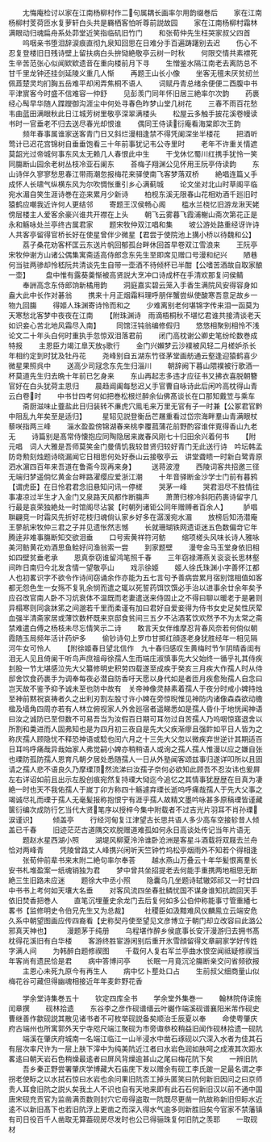 <!-- { "loadSidebar": true } -->
　　尢悔庵检讨以家在江南杨柳村作二句属耦长画率尔用韵缀巻后
　　家在江南杨柳村芰荷匝水复萝轩白头共是羇栖客怕听尊前説故园
　　家在江南杨柳村霜林满眼动归魂扁舟系处茆堂近笑指临矶旧竹门
　　和张荀仲先生枉哭家叔父四首
　　呜咽亲书堕泪辞涙痕直彻九泉知回思在日难分手百遍踌躇别去迟
　　伤心不忍复登楼旧日残诗壁上留扶病白头拚恸絶敬亭云树一时秋
　　何限交情共素襟死生辛苦范张心似闻欵欵遗音在重向楼前月下寻
　　生憎鉴水隔江南老去离防总不甘千里龙钟还挂剑延陵义重几人惭
　　再题王山长小像
　　坐客无氊未厌贫纫兰佩蕋楚灵均扪胸五岳难平却闲弄焦桐不语人
　　词赋丹青总绪余便便二酉腹中书平津賔客今时盛不信难容一仲舒
　　见彭羡门同年怀旧居三絶率尔次韵
　　药裹经心髩早华随人蹀躞御沟涯尘中何处寻春色昨梦山堂几树花
　　三春不雨百花愁韦曲蓝田满眼秋此日江城芳树里敬亭深翠满楼头
　　松屋云多触手披花溪卷幔读书时一官垂老不归去送尽春光却恨谁
　　偶同王侍读衍庵看海棠即次王韵
　　频年春事属谁家送客青门日又斜烂漫相逢禁不得凭阑深坐半楼花
　　把酒听莺计已迟花宫锦树自垂垂饱看三十年前事犹记韦公寺里时
　　老年不许重关情遮莫韶光过帝城何事东风太无赖几人春恨此中生
　　干戈休忆蜀川红携手犹怜一笑同膓断山园余老树丛枝冷亚石阑东
　　荅梅子翔渊公见怀用王阮亭侍读韵
　　东山诗伴久寥寥愁思春江带雨潮忽报梅花来驿使南飞客梦落双桥
　　絶唱连篇乂手成怀人长啸气纵横东风为尔吹惆怅重引乡心满蓟城
　　论文坐对北山时草阁平临宛水湄自笑生涯诗巻在迩来累月少新诗
　　柏枧东溪无限春山花相劝酒千廵旧时猿鹤应嘲我近许何人更结邻
　　寄题王汉侯畅心阁
　　槛水兰桡忆旧游龙湫天姥傍层楼主人爱客余豪兴谁共开襟在上头
　　朝飞云雾暮飞霞浦榭山斋次第花正是永和觞咏处兰亭终古属君家
　　题宋牧仲双江唱和集
　　坡公游处路重经讶许诗人共客亭留得官桥长好在使星曾伴少微星【君尝于使院池上搆小桥以待魏和公】
　　荔子桑花劝客杯匡云东送片帆回郁孤台畔休回首早卷双江雪浪来
　　王阮亭宋牧仲谢方山诸公偶集寓斋适高侍郎念东先生至即席见赠口号漫和纪兴
　　陋巷何当驻两骖却怜嵇阮共清谈先生自带一壶酒不待倾杯已半酣【公嗜苦酒故自取家酿一壶】
　　盘中惟有露葵羮惭被高贤説大烹冲口诗成杯在手清欢那复问侯鲭
　　奉詶高念东侍郎饷新橘用韵
　　洞庭嘉实碧云笼入手香生满院风安得容身如盎大此中长作对碁翁
　　携来十月正烟霜料理呼朋伴蟹尝纵使酸寒吾意足故乡一物九回膓
　　得姬人珠渊寄诗怜而和之
　　少难离别老何堪锦字传来泪一函莫为天寒愁北客梦中夜夜在江南
　　【附珠渊诗　雨滴梧桐秋不堪忆君谁共接清谈老天如识妾心苦北地风霜尽入南】
　　同馆汪钝翁编修假归
　　悠悠相聚别相怜不浅论文二十年头白何时重执手忽惊双泪落君前
　　闭门高枕谢公卿史笔纷纶数巻成特报
　　主恩臣力竭江臯天放歌行
　　金门兴嬾梦云沙襆被风轻二月槎妒杀长年相约定到时犹及牡丹花
　　尧峰别自五湖东竹径茅堂画舫通云壑逢迎猿鹤喜少微星果照呉中
　　送高少司冦念东先生归淄川
　　朝辞阙下暮山隈襆被行歌酒一杯莫道先生归去晩十年前已乞身来
　　东山再起志多违才应征书又拂衣喜脱朝簪官好在白头犹荷主恩归
　　晨趋阊阖每愁迟乂手官曹自咏诗此后闲吟高枕得山青云白卷时
　　中书廿四考何如把巻松根烂醉余仙佛髙谈长在口那知戴笠与乘车
　　斋厨滋味止虀盐此日归装转不亷虎穴鳯毛来万里无官有子一时兼【公冢君官黔中阻乱九年矣至是适归】
　　星轺见説登衡岳芒屩重看过岱宗海畔羣山青满眼杖藜咲指两三峰
　　淄水盈盈傍锦湖春来桃李覆菰蒲花前野酌容谁伴覔得香山九老无
　　诗篇别是髙常侍懐抱应同陶隐居来嵗春风刚七十归田余兴着何书
　　【附元唱　词人大雅是吾师莫笑金门曼倩饥我较昔贤归较好青门无此送行诗　吟坛韩孟防竒勲刻烛题诗晓漏闻它日相思何处好泰山云接敬亭云　讲堂聋瞆一时新白鹭青原泗水濵四百年来吾道在鲁斋今现再来身】
　　送蒋波澄
　　西陵词客共招邀三径无端归梦遥倘忆黄金台畔路濯缨应爱浙江潮
　　十年音驿断金沙学士门前有暮鸦【谓虎臣】在日怜君君念旧悬知问讯一停槎
　　哭茅一峰
　　哭君泪尽不胜情往事凄凉过半生才入金门又泉路天风都作断膓声
　　萧萧归榇冷斜阳药裹诗留字几行最是哀荣独絶处一时馆阁尽沾裳【时朝列诸钜公同年赠赙者百余人】
　　胪唱聨翩竞一时霜风先折好花枝归魂倘认家乡好多在潺湲宛水湄
　　放榜后知汤潜庵王蓼航宋牧仲三君之子并见遗怅然志憾
　　长就珊瑚铁网遗讵迷五色数偏竒它年腾逹非难事膓断知交欲泪垂
　　口号索黄祥符河鲂
　　缩项槎头风味长诗人雅咏美河鲂黄花劝酒思鱼鲙好问渔翁索一尝
　　到家题壁
　　漫夸金马玉堂身依旧相如四壁贫垂老承
　　恩真沗窃谁留鸿笔照千春
　　三年窃禄滞燕关衮衮长思林壑间昨日南归今北发含情一望敬亭山
　　戏示徐姬
　　姬人徐氏珠渊小字善怀江都人也初畧识字不欲令作诗间窃诵余作亦能为五七言句予善病尝累月宿别馆相值如客都无怨色生一女殇不复乳余悯而遣之辄以死誓药饵饮馔必手治以进事余廿余年矣予应召改官南人卧不习炕衰体不温既而老妻遣送来侍固止之不得曰聊以暖老于是暑则异榻寒则同衾牀笫之间邈若千里而柔谨有加曰君好自爱妾得为侍书女史足矣性厌荤血强半清斋家居或薄饮数杯既来京邸食贫间三五夕不沾酒茗饮欢然予不为太常之斋禁难遣白傅之杨枝未尽忘情笑示二诗
　　敢言天女伴维摩忍背春风奈若何倘似朝霞随玉局频年活计药炉多
　　偷钞诗句上罗巾甘掷红顔逐老身犹胜经年一相见隔河牛女可怜人
　　【附徐姬春日望北信作　九十春归感叹生黄梅时节乍阴晴香闺有泪无人见且倚阑干听鸟声庶祖母徐孺人生而端庄淑慎事先大父始终一循乎礼其侍疾刲股一节尢堪感泣先大父纂修明史积劳四载遂至成疾于癸亥三月疾大作孺人时从侍邸舍饮食药裹手为调奉每夜必潜自防香吁天愿以身代如是者匝月疾愈殆孺人自念曰岂天故不鉴予抑予诚未至也防中故有　关帝神像灵赫素着孺人于夜分时戒小婢持烛至神前黙祝哀祷者久之出利刃割左股寸许小婢在旁惊晲惟见神防内诸像森森欲动檐楹及墙角四周亦若有人林立俯视家人外舍廵宿者遥睇悉如是孺人昏仆于地恍闻神语曰汝之诚防已至但数不可易吾当为汝假百日期可耳勿过自苦孺人乃呜咽惊寤退舍以所割和羮进而人固弗知也是为四月初三夜自是先大父疾渐瘳且强飰如平日人皆为之称庆孺人顾隐忧不释恐神语或騐也闰六月之十三先大父忽以微疾弃世逆计其期适百日耳呜呼痛哉异哉始家人弗觉嗣小婢亦稍稍语人或询之孺人孺人惟漫以应之嫌自张也瑮防孤防孺人恩育凡朝夕居处悉随孺人一日从外塾闻客颂兹事归遂详叩所以且固请之孺人悲不语良久乃摩瑮顶然流涕曰汝孺子奈何必欲知此顾吾不忍汝讳也爰屛左右详诏如前且出示左股创痕宛然复持瑮大恸迄今追忆之其情事犹歴歴在目真为凄絶一时也天不我佑孺人于嵗丁卯方称四十觞遽弃瑮长逝呜呼痛哉孺人于先大父事之竭诚尽礼而瑮于孺人无毫髪报称抱恨宁有涯乎孺人故精文墨吟咏甚多原稿瑮皆谨藏箧衍编次成防行乞当代大贤笔序以授梓今集中附载者不过吉光片羽耳不肖孙瑮涙谨识】
　　倾盖亭
　　行经河甸复江津望古长思共语人多少高车空接轸昔人倾盖已千春
　　旧迹茫茫古道隅交欢脱赠道难孤如何永日高谈处传记当年片语无
　　题赵水星西湖小照
　　湖堤风柳夏泠泠谁卧沧洲是客星斗酒载将双屐去兰舟恰对两峰青
　　凭陵曾路丈人峰携兴闲听天竺钟竹坞松亭烟雨外不知若个得相逢
　　张荀仲前辈书来末附二絶句率尔奉荅
　　越水燕山万叠云十年华髪恨离羣长安书札堆盈案一纸魂销独为君
　　梦中曾共坐招提老去何能手重携两地相思无断絶三生旧路未应迷
　　题徐大中丞小照
　　隐囊乌几坐题诗轼辙郊祁又一时廿四中书书上考何如天壤大名垂
　　对客风流四坐春批鳞忧国不谋身谁知抗疏回天手依旧焚香把巻人
　　直笔沉埋董史余龙门去后复何如多公伯仲称能事寸管重繙七畧书【监修明史令伯兄先生又为总裁】
　　社稷臣如汲黯难风仪麟鳯立云端安危久系中朝望图画应传四裔看【史称契丹使至望见文彦博立于朝门却立改容曰此潞公邪真天神也】
　　漫题茅于纯册
　　乌程堪作醉乡侯底事长安汗漫游归去拥书髙枕得花溪旧有白华楼
　　客游终胜宦游闲别后重开氷雪顔留得文章嗣家学好传姓字满人间
　　为韩醉白题修禊图
　　千载何人复右军兰亭曲水恨空闻祗疑修禊当年客尚有遗民恰是君
　　病中答博问亭
　　长眠一月竟沉沦膓断亲交问省频欲报
　　主恩心未死九原今有再生人
　　病中忆卜塟处口占
　　生前叔父细商量山似梅花谷可藏但得幽魂相接近年年麦飰野花香






　　学余堂诗集巻五十
　　钦定四库全书
　　学余堂外集巻一
　　翰林院侍读施闰章撰
　　砚林拾遗
　　东谷李之彦作砚谱缙云叶樾作端溪砚谱襄阳米芾作砚史曹继善作歙砚説其散见诸书者不可枚举砚説备矣顺治壬辰夏以奉
　　命使粤肇庆府古端州也所寓郭外天宁寺咫尺端江聚砚为市旁诹叅校稍益旧闻作砚林拾遗一砚阬
　　端溪在肇庆府城南一名端江临江一山半浸水中凿石琢砚以穴深入水者为佳其石有层次率尺许为一层上肤下滓中为纯美阬近江者曰水岩色润如肤呵之成液其次距水畧逺曰朝天岩石色稍燥最逺者曰屏风背燥逾甚山之尾曰梅花阬下矣
　　一辨旧阬
　　吾乡秦正野尝署肇庆学博藏大石庙庑下发以赠余有砚工李氏跛一足最名谓之李拐老使眎之以水拭石惊曰水岩也余问果旧阬否工掉头匿笑曰阬何新旧因问之曰京师贵人耳食旧阬之説乆矣我土人不识也自有天地来即有此石石何新旧汉以前不通中国唐宋砚充贡官为监凿满贡数则封穴它毋得盗取一阬既尽更凿一阬故称新旧但眎水近逺不以新旧髙下也若旧阬浮上更凿之而深入得水气逾多则新胜旧矣今官家不禁藩镇有司日役百千人凿取无算葢砚房尽发时也公已得骊珠复何旧阬之羡耶
　　一取砚材
